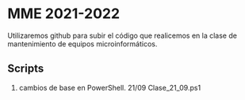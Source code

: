 # MME 2021-2022

Utilizaremos github para subir el código que realicemos en la clase de mantenimiento de equipos microinformáticos.

## Scripts

1. cambios de base en PowerShell. 21/09 Clase_21_09.ps1
